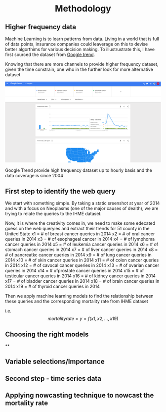 <h1 align="center">Methodology</h1>

## Higher frequency data

Machine Learning is to learn patterns from data. Living in a world that is full of data points, insurance companies could leaverage on this to devise better algorthims for various decision making. To illustrustrate this, I have first sourced the dataset from [Google trend](https://trends.google.com/trends).

Knowing that there are more channels to provide higher frequency dataset, given the time constrain, one who in the further look for more alternative dataset

![googleTrend.png](https://raw.githubusercontent.com/stchau4work/Near_real_time_mortality_prediction/master/docs/Methodology/googleTrend.png)

Google Trend provide high frequency dataset up to hourly basis and the data coverage is since 2004

## First step to identify the web query

We start with something simple. By taking a static sreenshot at year of 2014 and with a focus on Neoplasms (one of the major causes of dealth), we are trying to relate the queries to the IHME dataset.

Now, it is where the creativity comes in, we need to make some edecated guess on the web queryies and extract their trends for 51 county in the United State
	x1 = # of breast cancer queries in 2014
	x2 = # of oral cancer queries in 2014
	x3 = # of esophageal cancer in 2014
	x4 = # of lymphoma cancer queries in 2014
	x5 = # of leukemia cancer queries in 2014
	x6 = # of stomach cancer queries in 2014
	x7 = # of liver cancer queries in 2014
	x8 = # of pancreatkc cancer queries in 2014
	x9 = # of lung cancer queries in 2014
   x10 = # of skin cancer queries in 2014
   x11 = # of colon cancer queries in 2014
   x12 = # of cavocal cancer queries in 2014
   x13 = # of ovarian cancer queries in 2014
   x14 = # ofprostate cancer queries in 2014
   x15 = # of testicular cancer queries in 2014
   x16 = # of kidney cancer queries in 2014
   x17 = # of bladder cancer queries in 2014
   x18 = # of brain cancer queries in 2014
   x19 = # of thyroid cancer queries in 2014

Then we apply machine learning models to find the relationship between these queries and the corresponding mortality rate from IHME dataset

i.e. $$ mortality rate = y = f(x1,x2, ..., x19) $$

## Choosing the right models

** 

## Variable selections/Importance

## Second step - time series data

## Applying nowcasting technique to nowcast the mortality rate

<script type="text/x-mathjax-config">
MathJax.Hub.Config({
  tex2jax: {inlineMath: [ ['$', '$'] ],
        displayMath: [ ['$$', '$$']]}
});
</script>

<script type="text/javascript" src="https://cdn.bootcss.com/mathjax/2.7.2/MathJax.js?config=default"></script>
